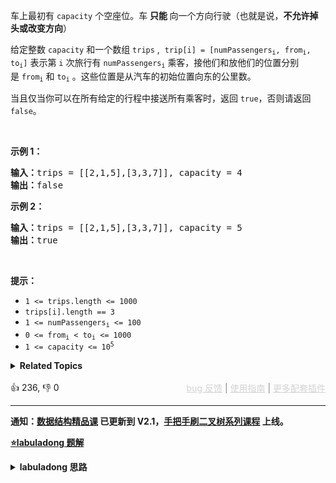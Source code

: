 <p>车上最初有&nbsp;<code>capacity</code>&nbsp;个空座位。车&nbsp;<strong>只能&nbsp;</strong>向一个方向行驶（也就是说，<strong>不允许掉头或改变方向</strong>）</p>

<p>给定整数&nbsp;<code>capacity</code>&nbsp;和一个数组 <code>trips</code> , &nbsp;<code>trip[i] = [numPassengers<sub>i</sub>, from<sub>i</sub>, to<sub>i</sub>]</code>&nbsp;表示第 <code>i</code> 次旅行有&nbsp;<code>numPassengers<sub>i</sub></code>&nbsp;乘客，接他们和放他们的位置分别是&nbsp;<code>from<sub>i</sub></code>&nbsp;和&nbsp;<code>to<sub>i</sub></code>&nbsp;。这些位置是从汽车的初始位置向东的公里数。</p>

<p>当且仅当你可以在所有给定的行程中接送所有乘客时，返回&nbsp;<code>true</code>，否则请返回 <code>false</code>。</p>

<p>&nbsp;</p>

<p><strong>示例 1：</strong></p>

<pre>
<strong>输入：</strong>trips = [[2,1,5],[3,3,7]], capacity = 4
<strong>输出：</strong>false
</pre>

<p><strong>示例 2：</strong></p>

<pre>
<strong>输入：</strong>trips = [[2,1,5],[3,3,7]], capacity = 5
<strong>输出：</strong>true
</pre>

<p>&nbsp;</p>

<p><strong>提示：</strong></p>

<ul> 
 <li><code>1 &lt;= trips.length &lt;= 1000</code></li> 
 <li><code>trips[i].length == 3</code></li> 
 <li><code>1 &lt;= numPassengers<sub>i</sub>&nbsp;&lt;= 100</code></li> 
 <li><code>0 &lt;= from<sub>i</sub>&nbsp;&lt; to<sub>i</sub>&nbsp;&lt;= 1000</code></li> 
 <li><code>1 &lt;= capacity &lt;= 10<sup>5</sup></code></li> 
</ul>

<details><summary><strong>Related Topics</strong></summary>数组 | 前缀和 | 排序 | 模拟 | 堆（优先队列）</details><br>

<div>👍 236, 👎 0<span style='float: right;'><span style='color: gray;'><a href='https://github.com/labuladong/fucking-algorithm/discussions/939' target='_blank' style='color: lightgray;text-decoration: underline;'>bug 反馈</a> | <a href='https://labuladong.gitee.io/article/fname.html?fname=jb插件简介' target='_blank' style='color: lightgray;text-decoration: underline;'>使用指南</a> | <a href='https://labuladong.github.io/algo/images/others/%E5%85%A8%E5%AE%B6%E6%A1%B6.jpg' target='_blank' style='color: lightgray;text-decoration: underline;'>更多配套插件</a></span></span></div>

<div id="labuladong"><hr>

**通知：[数据结构精品课](https://aep.h5.xeknow.com/s/1XJHEO) 已更新到 V2.1，[手把手刷二叉树系列课程](https://aep.xet.tech/s/3YGcq3) 上线。**



<p><strong><a href="https://labuladong.github.io/article/slug.html?slug=car-pooling" target="_blank">⭐️labuladong 题解</a></strong></p>
<details><summary><strong>labuladong 思路</strong></summary>

## 基本思路

相信你已经能够联想到差分数组技巧了：**`trips[i]` 代表着一组区间操作，旅客的上车和下车就相当于数组的区间加减；只要结果数组中的元素都小于 `capacity`，就说明可以不超载运输所有旅客**。

这题还有一个细节，一批乘客从站点 `trip[1]` 上车，到站点 `trip[2]` 下车，呆在车上的站点应该是 `[trip[1], trip[2] - 1]`，这是需要被操作的索引区间。

**详细题解：[小而美的算法技巧：差分数组](https://labuladong.github.io/article/fname.html?fname=差分技巧)**

**标签：差分数组**

## 解法代码

提示：🟢 标记的是我写的解法代码，🤖 标记的是 chatGPT 翻译的多语言解法代码。如有错误，可以 [点这里](https://github.com/labuladong/fucking-algorithm/issues/1113) 反馈和修正。

<div class="tab-panel"><div class="tab-nav">
<button data-tab-item="cpp" class="tab-nav-button btn " data-tab-group="default" onclick="switchTab(this)">cpp🤖</button>

<button data-tab-item="python" class="tab-nav-button btn " data-tab-group="default" onclick="switchTab(this)">python🤖</button>

<button data-tab-item="java" class="tab-nav-button btn active" data-tab-group="default" onclick="switchTab(this)">java🟢</button>

<button data-tab-item="go" class="tab-nav-button btn " data-tab-group="default" onclick="switchTab(this)">go🤖</button>

<button data-tab-item="javascript" class="tab-nav-button btn " data-tab-group="default" onclick="switchTab(this)">javascript🤖</button>
</div><div class="tab-content">
<div data-tab-item="cpp" class="tab-item " data-tab-group="default"><div class="highlight">

```cpp
// 注意：cpp 代码由 chatGPT🤖 根据我的 java 代码翻译，旨在帮助不同背景的读者理解算法逻辑。
// 本代码已经通过力扣的测试用例，应该可直接成功提交。

class Solution {
public:
    bool carPooling(vector<vector<int>>& trips, int capacity) {
        // 最多有 1000 个车站
        vector<int> nums(1001, 0);
        // 构造差分解法
        Difference df(nums);

        for (const auto& trip : trips) {
            // 乘客数量
            int val = trip[0];
            // 第 trip[1] 站乘客上车
            int i = trip[1];
            // 第 trip[2] 站乘客已经下车，
            // 即乘客在车上的区间是 [trip[1], trip[2] - 1]
            int j = trip[2] - 1;
            // 进行区间操作
            df.increment(i, j, val);
        }

        vector<int> res = df.result();

        // 客车自始至终都不应该超载
        for (int i = 0; i < res.size(); i++) {
            if (capacity < res[i]) {
                return false;
            }
        }
        return true;
    }

    // 差分数组工具类
    class Difference {
        // 差分数组
        vector<int> diff;

        /* 输入一个初始数组，区间操作将在这个数组上进行 */
        public:
        Difference(vector<int>& nums) {
            diff.resize(nums.size());
            // 根据初始数组构造差分数组
            diff[0] = nums[0];
            for (int i = 1; i < nums.size(); i++) {
                diff[i] = nums[i] - nums[i - 1];
            }
        }

        /* 给闭区间 [i, j] 增加 val（可以是负数）*/
        void increment(int i, int j, int val) {
            diff[i] += val;
            if (j + 1 < diff.size()) {
                diff[j + 1] -= val;
            }
        }

        /* 返回结果数组 */
        vector<int> result() {
            vector<int> res(diff.size());
            // 根据差分数组构造结果数组
            res[0] = diff[0];
            for (int i = 1; i < diff.size(); i++) {
                res[i] = res[i - 1] + diff[i];
            }
            return res;
        }
    };
};
```

</div></div>

<div data-tab-item="python" class="tab-item " data-tab-group="default"><div class="highlight">

```python
# 注意：python 代码由 chatGPT🤖 根据我的 java 代码翻译，旨在帮助不同背景的读者理解算法逻辑。
# 本代码已经通过力扣的测试用例，应该可直接成功提交。

class Solution:
    def carPooling(self, trips: List[List[int]], capacity: int) -> bool:
        # 最多有 1000 个车站
        nums = [0] * 1001
        # 构造差分解法
        df = self.Difference(nums)

        for trip in trips:
            # 乘客数量
            val = trip[0]
            # 第 trip[1] 站乘客上车
            i = trip[1]
            # 第 trip[2] 站乘客已经下车，
            # 即乘客在车上的区间是 [trip[1], trip[2] - 1]
            j = trip[2] - 1
            # 进行区间操作
            df.increment(i, j, val)

        res = df.result()

        # 客车自始至终都不应该超载
        for i in range(len(res)):
            if capacity < res[i]:
                return False
        return True

    # 差分数组工具类
    class Difference:
        # 差分数组
        diff = []

        """输入一个初始数组，区间操作将在这个数组上进行"""
        def __init__(self, nums):
            assert len(nums) > 0
            self.diff = [0] * len(nums)
            # 根据初始数组构造差分数组
            self.diff[0] = nums[0]
            for i in range(1, len(nums)):
                self.diff[i] = nums[i] - nums[i - 1]

        """给闭区间 [i, j] 增加 val（可以是负数）"""
        def increment(self, i, j, val):
            self.diff[i] += val
            if j + 1 < len(self.diff):
                self.diff[j + 1] -= val

        """返回结果数组"""
        def result(self):
            res = [0] * len(self.diff)
            # 根据差分数组构造结果数组
            res[0] = self.diff[0]
            for i in range(1, len(self.diff)):
                res[i] = res[i - 1] + self.diff[i]
            return res
```

</div></div>

<div data-tab-item="java" class="tab-item active" data-tab-group="default"><div class="highlight">

```java
class Solution {
    public boolean carPooling(int[][] trips, int capacity) {
        // 最多有 1000 个车站
        int[] nums = new int[1001];
        // 构造差分解法
        Difference df = new Difference(nums);

        for (int[] trip : trips) {
            // 乘客数量
            int val = trip[0];
            // 第 trip[1] 站乘客上车
            int i = trip[1];
            // 第 trip[2] 站乘客已经下车，
            // 即乘客在车上的区间是 [trip[1], trip[2] - 1]
            int j = trip[2] - 1;
            // 进行区间操作
            df.increment(i, j, val);
        }

        int[] res = df.result();

        // 客车自始至终都不应该超载
        for (int i = 0; i < res.length; i++) {
            if (capacity < res[i]) {
                return false;
            }
        }
        return true;
    }

    // 差分数组工具类
    class Difference {
        // 差分数组
        private int[] diff;

        /* 输入一个初始数组，区间操作将在这个数组上进行 */
        public Difference(int[] nums) {
            assert nums.length > 0;
            diff = new int[nums.length];
            // 根据初始数组构造差分数组
            diff[0] = nums[0];
            for (int i = 1; i < nums.length; i++) {
                diff[i] = nums[i] - nums[i - 1];
            }
        }

        /* 给闭区间 [i, j] 增加 val（可以是负数）*/
        public void increment(int i, int j, int val) {
            diff[i] += val;
            if (j + 1 < diff.length) {
                diff[j + 1] -= val;
            }
        }

        /* 返回结果数组 */
        public int[] result() {
            int[] res = new int[diff.length];
            // 根据差分数组构造结果数组
            res[0] = diff[0];
            for (int i = 1; i < diff.length; i++) {
                res[i] = res[i - 1] + diff[i];
            }
            return res;
        }
    }

}
```

</div></div>

<div data-tab-item="go" class="tab-item " data-tab-group="default"><div class="highlight">

```go
// 注意：go 代码由 chatGPT🤖 根据我的 java 代码翻译，旨在帮助不同背景的读者理解算法逻辑。
// 本代码已经通过力扣的测试用例，应该可直接成功提交。

func carPooling(trips [][]int, capacity int) bool {
    // 最多有 1000 个车站
    nums := make([]int, 1001)
    // 构造差分解法
    df := Difference{nums}

    for _, trip := range trips {
        // 乘客数量
        val := trip[0]
        // 第 trip[1] 站乘客上车
        i := trip[1]
        // 第 trip[2] 站乘客已经下车，
        // 即乘客在车上的区间是 [trip[1], trip[2] - 1]
        j := trip[2] - 1
        // 进行区间操作
        df.increment(i, j, val)
    }

    res := df.result()

    // 客车自始至终都不应该超载
    for _, val := range res {
        if capacity < val {
            return false
        }
    }
    return true
}

// 差分数组工具类
type Difference struct {
    // 差分数组
    diff []int
}

/* 输入一个初始数组，区间操作将在这个数组上进行 */
func (df *Difference) Difference(nums []int) {
    df.diff = make([]int, len(nums))
    // 根据初始数组构造差分数组
    df.diff[0] = nums[0]
    for i := 1; i < len(nums); i++ {
        df.diff[i] = nums[i] - nums[i-1]
    }
}

/* 给闭区间 [i, j] 增加 val（可以是负数）*/
func (df *Difference) increment(i int, j int, val int) {
    df.diff[i] += val
    if j+1 < len(df.diff) {
        df.diff[j+1] -= val
    }
}

/* 返回结果数组 */
func (df *Difference) result() []int {
    res := make([]int, len(df.diff))
    // 根据差分数组构造结果数组
    res[0] = df.diff[0]
    for i := 1; i < len(df.diff); i++ {
        res[i] = res[i-1] + df.diff[i]
    }
    return res
}
```

</div></div>

<div data-tab-item="javascript" class="tab-item " data-tab-group="default"><div class="highlight">

```javascript
// 注意：javascript 代码由 chatGPT🤖 根据我的 java 代码翻译，旨在帮助不同背景的读者理解算法逻辑。
// 本代码已经通过力扣的测试用例，应该可直接成功提交。

var carPooling = function(trips, capacity) {
    // 最多有 1000 个车站
    const nums = new Array(1001).fill(0);
    // 构造差分解法
    const df = new Difference(nums);

    for (const trip of trips) {
        // 乘客数量
        const val = trip[0];
        // 第 trip[1] 站乘客上车
        const i = trip[1];
        // 第 trip[2] 站乘客已经下车，
        // 即乘客在车上的区间是 [trip[1], trip[2] - 1]
        const j = trip[2] - 1;
        // 进行区间操作
        df.increment(i, j, val);
    }

    const res = df.result();

    // 客车自始至终都不应该超载
    for (let i = 0; i < res.length; i++) {
        if (capacity < res[i]) {
            return false;
        }
    }
    return true;

    // 差分数组工具类
    function Difference(nums) {
        // 差分数组
        let diff = new Array(nums.length).fill(0);

        /* 输入一个初始数组，区间操作将在这个数组上进行 */
        this.increment = function(i, j, val) {
            diff[i] += val;
            if (j + 1 < diff.length) {
                diff[j + 1] -= val;
            }
        }

        /* 返回结果数组 */
        this.result = function() {
            const res = new Array(diff.length).fill(0);
            // 根据差分数组构造结果数组
            res[0] = diff[0];
            for (let i = 1; i < diff.length; i++) {
                res[i] = res[i - 1] + diff[i];
            }
            return res;
        }

        // 根据初始数组构造差分数组
        diff[0] = nums[0];
        for (let i = 1; i < nums.length; i++) {
            diff[i] = nums[i] - nums[i - 1];
        }
    }
};
```

</div></div>
</div></div>

**类似题目**：
  - [1109. 航班预订统计 🟠](/problems/corporate-flight-bookings)
  - [370. 区间加法 🟠](/problems/range-addition)

</details>
</div>



